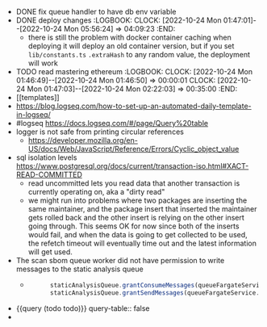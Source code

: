 - DONE fix queue handler to have db env variable
- DONE deploy changes
  :LOGBOOK:
  CLOCK: [2022-10-24 Mon 01:47:01]--[2022-10-24 Mon 05:56:24] =>  04:09:23
  :END:
	- there is still the problem with docker container caching when deploying it will deploy an old container version, but if you set `lib/constants.ts` `.extraHash` to any random value, the deployment will work
- TODO read mastering ethereum
  :LOGBOOK:
  CLOCK: [2022-10-24 Mon 01:46:49]--[2022-10-24 Mon 01:46:50] =>  00:00:01
  CLOCK: [2022-10-24 Mon 01:47:03]--[2022-10-24 Mon 02:22:03] =>  00:35:00
  :END:
- [[templates]]
- https://blog.logseq.com/how-to-set-up-an-automated-daily-template-in-logseq/
- #logseq https://docs.logseq.com/#/page/Query%20table
- logger is not safe from printing circular references
	- https://developer.mozilla.org/en-US/docs/Web/JavaScript/Reference/Errors/Cyclic_object_value
- sql isolation levels https://www.postgresql.org/docs/current/transaction-iso.html#XACT-READ-COMMITTED
	- read uncommitted lets you read data that another transaction is currently operating on, aka a "dirty read"
	- we might run into problems where two packages are inserting the same maintainer, and the package insert that inserted the maintainer gets rolled back and the other insert is relying on the other insert going through. This seems OK for now since both of the inserts would fail, and when the data is going to get collected to be used, the refetch timeout will eventually time out and the latest information will get used.
- The scan sbom queue worker did not have permission to write messages to the static analysis queue
	- ```js
	        staticAnalysisQueue.grantConsumeMessages(queueFargateService.taskDefinition.taskRole);
	        staticAnalysisQueue.grantSendMessages(queueFargateService.taskDefinition.taskRole);
	  ```
- {{query (todo todo)}}
  query-table:: false
-